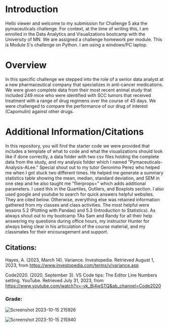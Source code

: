 # Introduction

Hello viewer and welcome to my submission for Challenge 5 aka the pymaceuticals challenge. For context, at the time of writing this, I am enrolled in the Data Analytics and Visualizations bootcamp with the University of MN. We are assigned a challenge homework per module. This is Module 5's challenge on Python. I am using a windows/PC laptop.

# Overview

In this specific challenge we stepped into the role of a senior data analyst at a new pharmaceutical company that specializes in anti-cancer medications. We were given complete data from their most recent animal study that included 249 mice who were identified with SCC tumors that received treatment with a range of drug regimens over the course of 45 days. We were challenged to compare the performance of our drug of interest (Capomulin) against other drugs. 

# Additional Information/Citations

In this repository, you will find the starter code we were provided that includes a template of what to code and what the visualizations should look like if done correctly, a data folder with two csv files holding the complete data from the study, and my analysis folder which I named "Pymaceuticals-Analysis-ALee." Special shout out to my tutor Geronimo Perez who helped me when I got stuck two different times. He helped me generate a summary statistics table showing the mean, median, standard deviation, and SEM in one step and he also taught me "flierprops=" which adds additional parameters. I used this in the Quartiles, Outliers, and Boxplots section. I also used google and youtube to search for quick answers helpful websites. They are cited below. Otherwise, everything else was retained information gathered from my classes and class activities. The most helpful were lessons 5.2 (Plotting with Pandas) and 5.3 (Introduction to Statistics). As always shout out to my bootcamp TAs Sam and Randy for all their help answering my questions during office hours, my instructor Hunter for always being clear in his articulation of the course material, and my classmates for their encouragement and support.

## Citations:
Hayes, A. (2023, March 14). Variance. Investopedia. Retrieved August 1, 2023, from https://www.investopedia.com/terms/v/variance.asp

Code2020. (2020, September 3). VS Code tips: The Editor Line Numbers setting. YouTube. Retrieved July 31, 2023, from https://www.youtube.com/watch?v=-yk_Bi4wSTQ&ab_channel=Code2020

### Grade:
![Screenshot 2023-10-15 215926](https://github.com/leeangel0428/Excel_analysis/assets/137225965/c0d9a0a2-dac6-4bbc-a6c9-a7fe4987f87c)

![Screenshot 2023-10-15 215940](https://github.com/leeangel0428/Excel_analysis/assets/137225965/5b780df7-8c70-4b2e-8e3a-c2206c4cefc2)

